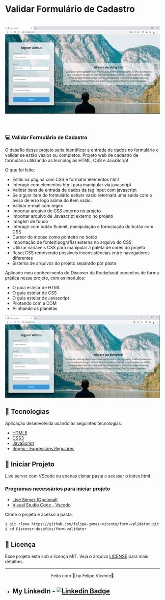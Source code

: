 # Validar Formulário de Cadastro

<h1 align="center">
    <img alt="Gif do projeto validar formulário" title="Formulário " src="https://github.com/felipe-gomes-vicente/form-validator/blob/main/.github/form-validator.gif" />
</h1>

<br>

### 💻 Validar Formulário de Cadastro

O desafio desse projeto seria identificar a entrada de dados no formulário e validar se estão 
vazios ou completos. Projeto web de cadastro de formulário utilizando as tecnologias HTML, CSS 
e JavaScript. 


O que foi feito:
- Estilo na página com CSS e formatar elementos html
- Interagir com elementos html para manipular via javascript
- Validar itens de entrada de dados da tag input com javascript
- Se algum item do formulário estiver vazio retornará uma saida com o aviso de erro logo acima 
do item vazio.
- Validar e-mail com regex 
- Importar arquivo de CSS externo no projeto
- Importar arquivo de Javascript externo no projeto
- Imagem de fundo
- Interagir com botão Submit, manipulação e formatação do botão com CSS
- Cursor do mouse como ponteiro no botão
- Importação de fonte(tipografia) externa no arquivo do CSS 
- Utilizar variaveis CSS para manipular a paleta de cores do projeto
- Reset CSS removendo possíveis inconsistências entre navegadores diferentes
- Sistema de arquivos do projeto separado por pasta 


Aplicado meu conhecimento do Discover da Rocketseat conceitos de forma prática nesse projeto, com os modulos:
- O guia estelar de HTML
- O guia estelar de CSS
- O guia estelar de Javascript
- Pilotando com a DOM
- Alinhando os planetas


 <img alt="Imagem do projeto formulario" title=" formulario" src="https://github.com/felipe-gomes-vicente/form-validator/blob/main/.github/form-validator.png" />

## 🧪 Tecnologias

Aplicação desenvolvida usando as seguintes tecnologias:

- [HTML5](https://www.w3schools.com/html/default.asp)
- [CSS3](https://www.w3schools.com/css/default.asp)
- [JavaScript](https://developer.mozilla.org/pt-BR/docs/Web/JavaScript)
- [Regex - Expressões Regulares](https://developer.mozilla.org/pt-BR/docs/Web/JavaScript/Guide/Regular_Expressions)

## 🚀 Iniciar Projeto
Live server com VScode ou apenas clonar pasta e acessar o index.html

###  Programas necessários para iniciar projeto
- [Live Server (Opcional)](https://marketplace.visualstudio.com/items?itemName=ritwickdey.LiveServer)
- [Visual Studio Code - Vscode](https://code.visualstudio.com/)

Clone o projeto e acesso a pasta.

```bash
$ git clone https://github.com/felipe-gomes-vicente/form-validator.git
$ cd Discover-desafios/form-validator
```

## 📝 Licença

Esse projeto está sob a licença MIT. Veja o arquivo [LICENSE](LICENSE.md) para mais detalhes.


---

<p align="center">Feito com 💜 by Felipe Vicente👋</p>  

- ## My LinkedIn - [![Linkedin Badge](https://img.shields.io/badge/-FelipeVicente-blue?style=flat-square&logo=Linkedin&logoColor=white&link=https://www.linkedin.com/in/felipe-gomes-vicente/)](https://www.linkedin.com/in/felipe-gomes-vicente/) 
